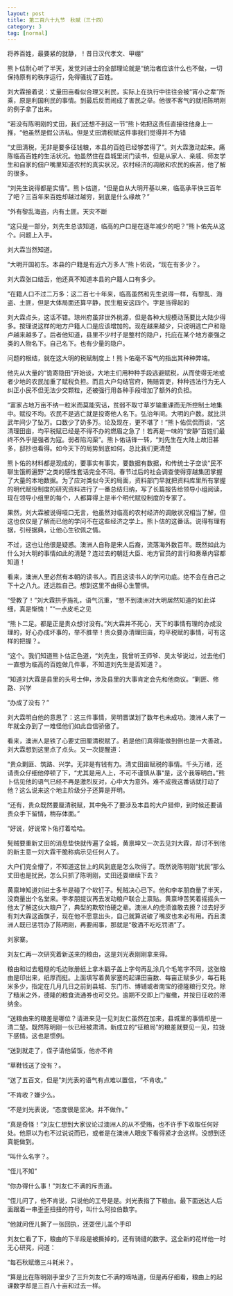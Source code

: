```yaml
---
layout: post
title: 第二百六十九节　秋赋（三十四）
category: 3
tag: [normal]
---
```


将养百姓，最要紧的就静，！昔日汉代孝文、甲绷”

熊卜估耐心听了半天，发觉刘进士的全部理论就是“统治者应该什么也不做，一切保持原有的秩序运行，免得骚扰了百姓。

刘大霖接着说：丈量田亩看似合理又利民，实际上在执行中往往会被“宵小之辈”所乘，原是利国利民的事情。到最后反而闹成了害民之举。他很不客气的就把陈明刚的例子拿了出来。

“若没有陈明刚的丈田，我们还想不到这一节”熊卜佑把这责任直接往他身上一推，“他虽然是假公济私。但是丈田清税赋这件事我们觉得并不为错

“丈田清税，无非是要多征钱粮，本县的百姓已经够苦得了”。刘大霖激动起来。痛陈临高百姓的生活状况。他虽然住在县城里闭门读书，但是从家人、亲戚、师友学生和自家的佃户嘴里知道农村的真实状况，农村经济的凋敝和农民的疾苦，他了解的很多。

“刘先生说得都是实情”。熊卜估道，“但是自从大明开基以来，临高承平快三百年了吧？三百年来百姓却越过越穷，到底是什么缘故？”

“外有黎乱海盗，内有土匪。天灾不断

“这只是一部分，刘先生总该知道，临高的户口是在逐年减少的吧？”熊卜佑先从这个。问题上入手。

刘大霖当然知道。

“大明开国初东。本县的户籍是有近六万多人”熊卜佑说，“现在有多少？。

刘大霖张口结舌，他还真不知道本县的户籍人口有多少。

“在籍人口不过二万多：这二百七十年来，临高虽然和先生说得一样，有黎乱、海盗、土匪，但是大体局面还算平静，民生粗安这四个。字是当得起的

刘大霖点头，这话不错。琼州府虽非世外桃源，但是各种大规模动荡要比大陆少得多。按理说这样的地方户籍人口是应该增加的。现在越来越少，只说明逃亡户和隐卢越来越多了。后者他知道，县里不少村子是整村的隐户，托庇在某个地方豪强之类的人物名下。自己名下。也有少量的隐户。

问题的根结，就在这大明的税赋制度上！熊卜佑毫不客气的指出其种种弊端。

他先从大量的“诡寄隐田”开始谈，大地主们用种种手段逃避赋税，从而使得无地或者少地的农民加重了赋税负担。而且大户勾结官府，贿赔胥吏，种种违法行为无人纠正小民不但无法少交颗粒，还被强行用各种手段增加了额外的负担。

“富家占地万亩不纳一粒米而莫能究诘，贫弱不取寸草岁输重课而无所控制土地集中。赋役不均。农民不是逃亡就是投寄他人名下。弘治年间。大明的户数。就比洪武年间少了坠万。口数少了奶多万。论及现在，更不堪了！”熊卜佑侃侃而谈，“这清理田亩，均平税赋已经是不得不办的燃眉之急了！若再是一味的“安静”百姓们最终不外乎是强者为寇。弱者陷沟渠”。熊卜佑话锋一转，“刘先生在大陆上故旧甚多，邸抄也看得。如今天下的局势到底如何。总比我们更清楚

熊卜佑的材料都是现成的，要事实有事实，要数据有数据，和传统士子空谈“民不聊生饿孵遍野”之类的感性套话完全不同。春节过后的社会调查使得穿越集团掌握了大量的本地数据。为了应对类似今天的局面，资料部门早就把资料库里所有掌握的明代赋役制度的研究资料进行了一番总结归纳，写了长篇报告给领导小组阅读，现在领导小组里的每个，人都算得上是半个明代赋役制度的专家了。

果然，刘大霖被说得哑口无言，他虽然对临高的农村经济的调敞状况相当了解，但这也仅仅是了解而已他的学问不在这些经济之学上。熊卜估的这番话。说得有理有据，引经据典，让他心生钦佩之情。

不过，这也让他很是疑惑。澳洲人自称是宋人后裔，流落海外数百年。既然如此为什么对大明的事情如此的清楚？连过去的朝廷大臣、地方官员的言行和奏章内容都知道！

看来，澳洲人里必然有本朝的读书人。而且这读书人的学问功底。绝不会在自己之下十之八九。还远胜自己。想到这里不由得心生警惧。

“受教了！”刘大霖拱手施礼，语气沉重，“想不到澳洲对大明居然知道的如此详细，真是惭愧！”“一点皮毛之见

“熊卜二足。都是正是贵众想讨没有。”刘大霖并不死心，天下的事情有理的办成没理的，好心办成坏事的，举不胜举！贵众要办清理田亩，均平税赋的事情，可有这样的把握？。

“这个。我们知道熊卜估正色道，“刘先生，我曾听王师爷、吴太爷说过，过去他们一直想为临高的百姓做几件事，不知道刘先生是否知道？。

“知道刘大霖是县里的头号士伸，涉及县里的大事肯定会先和他商议。“剿匪、修路、兴学

“办成了没有？”

刘大霖明白他的意思了：这三件事情，吴明晋谋划了数年也未成功。澳洲人来了一年就全办到了一难怪他们如此自信骄傲了。

看来，澳洲人是铁了心要丈田厘清税赋了。若是他们真得能做到倒也是一大善政。刘大霖想到这里点了点头。又一次提醒道：

“贵众剿匪、筑路、兴学。无非是有钱有力。清丈田亩赋税的事情。千头万绪，还请贵众仔细他停顿了下，“尤其是用人上，不可不谨慎从事“是，这个我等明白。”熊卜估见他的语气已经不再是激烈反对，心中大为意外。难不成我这番话就打动了他？这么说来这个地主阶级分子还算是开明。

“还有，贵众既然要厘清税赋，其中免不了要涉及本县的大户猎伸，到时候还要请贵众手下留情，稍存体面。”

“好说，好说常卜佑打着哈哈。

髡贼要重新丈田的消息垫快就传遍了全城，黄禀坤又一次去见刘大霖，却讨不到他的新主意一刘大霖干脆称病示见任何人了。

大户们完全懵了，不知道这世上的风到底是怎么吹得了。既然说陈明刚“扰民”那么丈田也是扰民，怎么只抓了陈明刚，丈田还耍继续下去？

黄禀坤知道刘进士多半是碰了个软钉子。髡贼决心已下。他和李孝朋商量了半天，没商量出个名堂来。李孝朋提议再去发动粮户联合上禀贴。黄禀坤苦笑着摇摇头一他太了解这伙大粮户了，典型的欺软怕硬之辈。澳洲人的虎须谁敢去撩？过去好歹有刘大霖这面旗子，现在他不愿意出头，自己就算说破了嘴皮也未必有用。而且澳洲人既已惩罚办了陈明刚，再要闹事，那就是“敬酒不吃吃罚酒”了。

刘家寨。

刘友仁再一次研究着新送来的粮由，这是刘光表刚刚拿来得。

粮由和过去粗糙的毛边账册纸上拿木戳子盖上字句再乱涂几个毛笔字不同，这张粮由是印出来，纸厚而挺。上面填写着黄家塞的起课田亩数、每亩正赋多少，每石耗米多少，指定在几月几日之前到县城、东门市、博铺或者南宝的德隆粮行交兑。除了糙米之外，德隆的粮食流通券也可交兑。逾期不交即上门催缴，并按日征收的滞纳金。

“送粮由来的粮差是哪位？请进来见一见刘友仁虽然在加来，县城里的事情却是一清二楚。既然陈明刚一伙已经被肃清。新成立的“征粮局”的粮差就要见一见，拉拢下感情。这也是惯例。

“送到就走了，侄子请他留饭，他亦不肯

“草鞋钱送了没有？。

“送了五百文，但是”刘光表的语气有点难以置信，“不肯收。”

“不肯收？嫌少么。

“不是刘光表说，“态度很是坚决。并不做作。”

“真是奇怪！”刘友仁想到大家议论过澳洲人的从不受贿，也不许手下收取任何好处。他原以为也不过说说而已，或者是在澳洲人眼皮下看得紧才会这样。没想到还真能做到。

“叫什么名字？。

“侄儿不知”

“你办得什么事！”刘友仁不满的斥责道。

“侄儿问了，他不肯说，只说他的工号是是。刘光表指了下粮由。最下面送达人后面跟着一串歪歪扭扭的符号，叫什么阿拉伯数字。

“他就问侄儿撕了一张回执，还耍侄儿盖个手印

刘友仁看了下，粮由的下半段是被撕掉的，还有骑缝的数字。这全新的花样他一时无心研究，问道：

“每石秋赋缴三斗耗米？。

“算是比在陈明刚手里少了三升刘友仁不满的嘀咕道，但是再仔细看，粮由上的起课数字却是三百八十亩和过去一样。